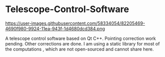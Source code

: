 # Telescope-Control-Software

https://user-images.githubusercontent.com/58334054/82205469-4690f980-9924-11ea-943f-1d4680dcd384.png
 
A telescope control software based on Qt C++. Pointing correction work pending. Other corrections are done.
I am using a static library for most  of the computations , which are not open-sourced and cannot share here.
